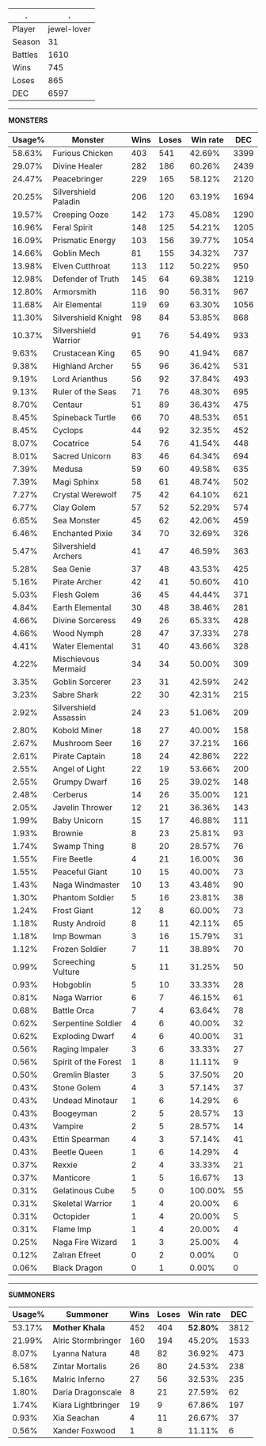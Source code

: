 .|.
|-|-
Player|jewel-lover
Season|31
Battles|1610
Wins|745
Loses|865
DEC|6597

---
**MONSTERS**

Usage%|Monster|Wins|Loses|Win rate|DEC|
-|-|-|-|-|-|
58.63%|Furious Chicken|403|541|42.69%|3399|
29.07%|Divine Healer|282|186|60.26%|2439|
24.47%|Peacebringer|229|165|58.12%|2120|
20.25%|Silvershield Paladin|206|120|63.19%|1694|
19.57%|Creeping Ooze|142|173|45.08%|1290|
16.96%|Feral Spirit|148|125|54.21%|1205|
16.09%|Prismatic Energy|103|156|39.77%|1054|
14.66%|Goblin Mech|81|155|34.32%|737|
13.98%|Elven Cutthroat|113|112|50.22%|950|
12.98%|Defender of Truth|145|64|69.38%|1219|
12.80%|Armorsmith|116|90|56.31%|967|
11.68%|Air Elemental|119|69|63.30%|1056|
11.30%|Silvershield Knight|98|84|53.85%|868|
10.37%|Silvershield Warrior|91|76|54.49%|933|
9.63%|Crustacean King|65|90|41.94%|687|
9.38%|Highland Archer|55|96|36.42%|531|
9.19%|Lord Arianthus|56|92|37.84%|493|
9.13%|Ruler of the Seas|71|76|48.30%|695|
8.70%|Centaur|51|89|36.43%|475|
8.45%|Spineback Turtle|66|70|48.53%|651|
8.45%|Cyclops|44|92|32.35%|452|
8.07%|Cocatrice|54|76|41.54%|448|
8.01%|Sacred Unicorn|83|46|64.34%|694|
7.39%|Medusa|59|60|49.58%|635|
7.39%|Magi Sphinx|58|61|48.74%|502|
7.27%|Crystal Werewolf|75|42|64.10%|621|
6.77%|Clay Golem|57|52|52.29%|574|
6.65%|Sea Monster|45|62|42.06%|459|
6.46%|Enchanted Pixie|34|70|32.69%|326|
5.47%|Silvershield Archers|41|47|46.59%|363|
5.28%|Sea Genie|37|48|43.53%|425|
5.16%|Pirate Archer|42|41|50.60%|410|
5.03%|Flesh Golem|36|45|44.44%|371|
4.84%|Earth Elemental|30|48|38.46%|281|
4.66%|Divine Sorceress|49|26|65.33%|428|
4.66%|Wood Nymph|28|47|37.33%|278|
4.41%|Water Elemental|31|40|43.66%|328|
4.22%|Mischievous Mermaid|34|34|50.00%|309|
3.35%|Goblin Sorcerer|23|31|42.59%|242|
3.23%|Sabre Shark|22|30|42.31%|215|
2.92%|Silvershield Assassin|24|23|51.06%|209|
2.80%|Kobold Miner|18|27|40.00%|158|
2.67%|Mushroom Seer|16|27|37.21%|166|
2.61%|Pirate Captain|18|24|42.86%|222|
2.55%|Angel of Light|22|19|53.66%|200|
2.55%|Grumpy Dwarf|16|25|39.02%|148|
2.48%|Cerberus|14|26|35.00%|121|
2.05%|Javelin Thrower|12|21|36.36%|143|
1.99%|Baby Unicorn|15|17|46.88%|111|
1.93%|Brownie|8|23|25.81%|93|
1.74%|Swamp Thing|8|20|28.57%|76|
1.55%|Fire Beetle|4|21|16.00%|36|
1.55%|Peaceful Giant|10|15|40.00%|73|
1.43%|Naga Windmaster|10|13|43.48%|90|
1.30%|Phantom Soldier|5|16|23.81%|38|
1.24%|Frost Giant|12|8|60.00%|73|
1.18%|Rusty Android|8|11|42.11%|65|
1.18%|Imp Bowman|3|16|15.79%|31|
1.12%|Frozen Soldier|7|11|38.89%|70|
0.99%|Screeching Vulture|5|11|31.25%|50|
0.93%|Hobgoblin|5|10|33.33%|28|
0.81%|Naga Warrior|6|7|46.15%|61|
0.68%|Battle Orca|7|4|63.64%|78|
0.62%|Serpentine Soldier|4|6|40.00%|32|
0.62%|Exploding Dwarf|4|6|40.00%|31|
0.56%|Raging Impaler|3|6|33.33%|27|
0.56%|Spirit of the Forest|1|8|11.11%|9|
0.50%|Gremlin Blaster|3|5|37.50%|20|
0.43%|Stone Golem|4|3|57.14%|37|
0.43%|Undead Minotaur|1|6|14.29%|6|
0.43%|Boogeyman|2|5|28.57%|13|
0.43%|Vampire|2|5|28.57%|14|
0.43%|Ettin Spearman|4|3|57.14%|41|
0.43%|Beetle Queen|1|6|14.29%|4|
0.37%|Rexxie|2|4|33.33%|21|
0.37%|Manticore|1|5|16.67%|13|
0.31%|Gelatinous Cube|5|0|100.00%|55|
0.31%|Skeletal Warrior|1|4|20.00%|6|
0.31%|Octopider|1|4|20.00%|5|
0.31%|Flame Imp|1|4|20.00%|4|
0.25%|Naga Fire Wizard|1|3|25.00%|4|
0.12%|Zalran Efreet|0|2|0.00%|0|
0.06%|Black Dragon|0|1|0.00%|0|

---
**SUMMONERS**

Usage%|Summoner|Wins|Loses|Win rate|DEC|
-|-|-|-|-|-|
53.17%|**Mother Khala**|452|404|**52.80%**|3812|
21.99%|Alric Stormbringer|160|194|45.20%|1533|
8.07%|Lyanna Natura|48|82|36.92%|473|
6.58%|Zintar Mortalis|26|80|24.53%|238|
5.16%|Malric Inferno|27|56|32.53%|235|
1.80%|Daria Dragonscale|8|21|27.59%|62|
1.74%|Kiara Lightbringer|19|9|67.86%|197|
0.93%|Xia Seachan|4|11|26.67%|37|
0.56%|Xander Foxwood|1|8|11.11%|6|
